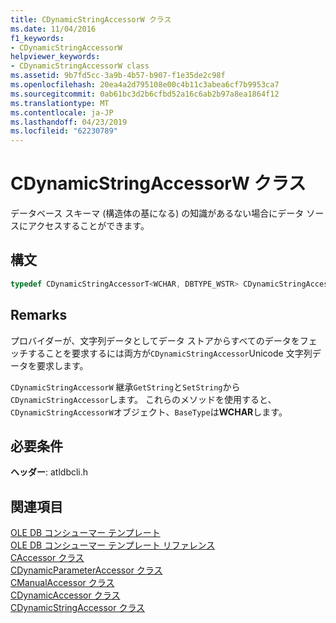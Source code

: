 ```yaml
---
title: CDynamicStringAccessorW クラス
ms.date: 11/04/2016
f1_keywords:
- CDynamicStringAccessorW
helpviewer_keywords:
- CDynamicStringAccessorW class
ms.assetid: 9b7fd5cc-3a9b-4b57-b907-f1e35de2c98f
ms.openlocfilehash: 20ea4a2d795108e00c4b11c3abea6cf7b9953ca7
ms.sourcegitcommit: 0ab61bc3d2b6cfbd52a16c6ab2b97a8ea1864f12
ms.translationtype: MT
ms.contentlocale: ja-JP
ms.lasthandoff: 04/23/2019
ms.locfileid: "62230789"
---
```

# <a name="cdynamicstringaccessorw-class"></a>CDynamicStringAccessorW クラス

データベース スキーマ (構造体の基になる) の知識があるない場合にデータ ソースにアクセスすることができます。

## <a name="syntax"></a>構文

```cpp
typedef CDynamicStringAccessorT<WCHAR, DBTYPE_WSTR> CDynamicStringAccessorW;
```

## <a name="remarks"></a>Remarks

プロバイダーが、文字列データとしてデータ ストアからすべてのデータをフェッチすることを要求するには両方が`CDynamicStringAccessor`Unicode 文字列データを要求します。

`CDynamicStringAccessorW` 継承`GetString`と`SetString`から`CDynamicStringAccessor`します。 これらのメソッドを使用すると、`CDynamicStringAccessorW`オブジェクト、`BaseType`は**WCHAR**します。

## <a name="requirements"></a>必要条件

**ヘッダー**: atldbcli.h

## <a name="see-also"></a>関連項目

[OLE DB コンシューマー テンプレート](../../data/oledb/ole-db-consumer-templates-cpp.md)<br/>
[OLE DB コンシューマー テンプレート リファレンス](../../data/oledb/ole-db-consumer-templates-reference.md)<br/>
[CAccessor クラス](../../data/oledb/caccessor-class.md)<br/>
[CDynamicParameterAccessor クラス](../../data/oledb/cdynamicparameteraccessor-class.md)<br/>
[CManualAccessor クラス](../../data/oledb/cmanualaccessor-class.md)<br/>
[CDynamicAccessor クラス](../../data/oledb/cdynamicaccessor-class.md)<br/>
[CDynamicStringAccessor クラス](../../data/oledb/cdynamicstringaccessor-class.md)<br/>
